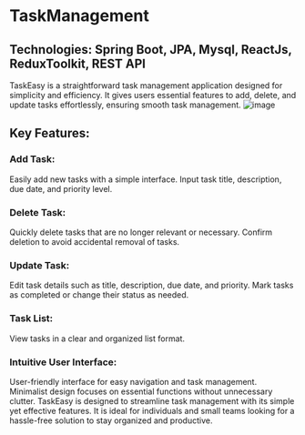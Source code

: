 # TaskManagement
## Technologies: Spring Boot, JPA, Mysql, ReactJs, ReduxToolkit, REST API
TaskEasy is a straightforward task management application designed for simplicity and efficiency. It gives users essential features to add, delete, and update tasks effortlessly, ensuring smooth task management.
![image](https://github.com/Aditya2462001/TaskManagement/assets/63384884/5ceaed3f-6f9c-4913-b3c6-dc127272bbfd)


## Key Features:
### Add Task: 
Easily add new tasks with a simple interface. Input task title, description, due date, and priority level.
### Delete Task: 
Quickly delete tasks that are no longer relevant or necessary. Confirm deletion to avoid accidental removal of tasks.
### Update Task: 
Edit task details such as title, description, due date, and priority. Mark tasks as completed or change their status as needed.
### Task List: 
View tasks in a clear and organized list format. 
### Intuitive User Interface: 
User-friendly interface for easy navigation and task management. Minimalist design focuses on essential functions without unnecessary clutter. TaskEasy is designed to streamline task management with its simple yet effective features. It is ideal for individuals and small teams looking for a hassle-free solution to stay organized and productive.
